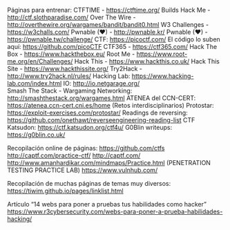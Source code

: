 Páginas para entrenar:
CTFTIME - https://ctftime.org/ 
Builds Hack Me - http://ctf.slothparadise.com/ 
Over The Wire - http://overthewire.org/wargames/bandit/bandit0.html 
W3 Challenges - https://w3challs.com/ 
Pwnable (♥) - http://pwnable.kr/ 
Pwnable (♥) - https://pwnable.tw/challenge/ 
CTF: https://picoctf.com/ El código lo suben aquí: https://github.com/picoCTF 
CTF365 - https://ctf365.com/ 
Hack The Box - https://www.hackthebox.eu/ 
Root Me - https://www.root-me.org/en/Challenges/ 
Hack This - https://www.hackthis.co.uk/ 
Hack This Site - https://www.hackthissite.org/ 
Try2Hack - http://www.try2hack.nl/rules/ 
Hacking Lab: https://www.hacking-lab.com/index.html 
IO: http://io.netgarage.org/  
Smash The Stack - Wargaming Networking: http://smashthestack.org/wargames.html 
ATENEA del CCN-CERT: https://atenea.ccn-cert.cni.es/home (Retos interdisciplinarios)
Protostar: https://exploit-exercises.com/protostar/ 
Readings de reversing: https://github.com/onethawt/reverseengineering-reading-list 
CTF Katsudon: https://ctf.katsudon.org/ctf4u/ 
G0Blin writeups: https://g0blin.co.uk/ 

Recopilación online de páginas:
https://github.com/ctfs  
http://captf.com/practice-ctf/ 
http://captf.com/ 
http://www.amanhardikar.com/mindmaps/Practice.html (PENETRATION TESTING PRACTICE LAB) 
https://www.vulnhub.com/ 

Recopilación de muchas páginas de temas muy diversos: https://tiwim.github.io/pages/linklist.html 

Artículo “14 webs para poner a pruebas tus habilidades como hacker”
https://www.r3cybersecurity.com/webs-para-poner-a-prueba-habilidades-hacking/ 




